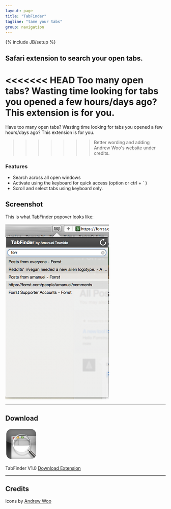 ```yaml
---
layout: page
title: "TabFinder"
tagline: "tame your tabs"
group: navigation
---
```

{% include JB/setup %}

## Safari extension to search your open tabs.

<<<<<<< HEAD
Too many open tabs? Wasting time looking for tabs you opened a few hours/days ago? This extension is for you.
=======
Have too many open tabs? Wasting time looking for tabs you opened a few hours/days ago? This extension is for you.
>>>>>>> Better wording and adding Andrew Woo's website under credits.

### Features
 * Search across all open windows
 * Activate using the keyboard for quick access (option or ctrl + &#96; )
 * Scroll and select tabs using keyboard only.

## Screenshot
This is what TabFinder popover looks like:

![image](original.png)

--- 

## Download
[![image](TabFinderIcon.png)](TabFinder.safariextz)

TabFinder V1.0 [Download Extension](TabFinder.safariextz)

--- 

## Credits

Icons by [Andrew Woo](http://myuniverseisyours.com/)



